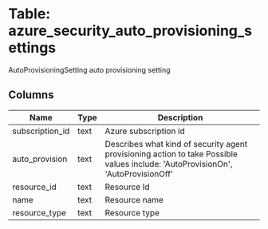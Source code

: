 
# Table: azure_security_auto_provisioning_settings
AutoProvisioningSetting auto provisioning setting
## Columns
| Name        | Type           | Description  |
| ------------- | ------------- | -----  |
|subscription_id|text|Azure subscription id|
|auto_provision|text|Describes what kind of security agent provisioning action to take Possible values include: 'AutoProvisionOn', 'AutoProvisionOff'|
|resource_id|text|Resource Id|
|name|text|Resource name|
|resource_type|text|Resource type|
